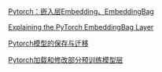 [Pytorch：嵌入层Embedding、EmbeddingBag](https://blog.csdn.net/zimiao552147572/article/details/105545889?utm_medium=distribute.pc_relevant.none-task-blog-2~default~baidujs_title~default-4.pc_relevant_default&spm=1001.2101.3001.4242.3&utm_relevant_index=7)

[Explaining the PyTorch EmbeddingBag Layer](https://jamesmccaffrey.wordpress.com/2021/04/14/explaining-the-pytorch-embeddingbag-layer/)

[Pytorch模型的保存与迁移](https://www.ylkz.life/deeplearning/p12977315/)

[Pytorch加载和修改部分预训练模型层](https://baidinghub.github.io/2020/04/03/Pytorch%E4%BF%9D%E5%AD%98%E5%92%8C%E5%8A%A0%E8%BD%BD%E9%A2%84%E8%AE%AD%E7%BB%83%E6%A8%A1%E5%9E%8B/#%E9%A2%84%E8%AE%AD%E7%BB%83%E6%A8%A1%E5%9E%8B%E4%BD%BF%E7%94%A8%E7%9A%84%E5%9C%BA%E6%99%AF)
